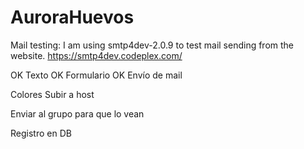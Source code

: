 # AuroraHuevos

Mail testing:
	I am using smtp4dev-2.0.9 to test mail sending from the website.
	https://smtp4dev.codeplex.com/


OK	Texto
OK	Formulario
OK	Envío de mail

Colores
Subir a host

Enviar al grupo para que lo vean

Registro en DB
